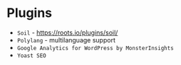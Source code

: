 # Plugins

+ `Soil` - https://roots.io/plugins/soil/
+ `Polylang` - multilanguage support
+ `Google Analytics for WordPress by MonsterInsights`
+ `Yoast SEO`

